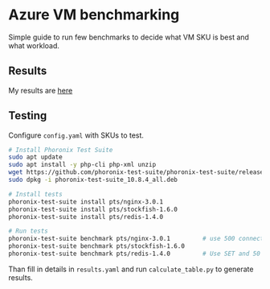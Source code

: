 # Azure VM benchmarking
Simple guide to run few benchmarks to decide what VM SKU is best and what workload.

## Results
My results are [here](https://tkubica12.github.io/azure-vm-benchmarking/results_table.html)

## Testing
Configure ```config.yaml``` with SKUs to test.

```bash
# Install Phoronix Test Suite
sudo apt update
sudo apt install -y php-cli php-xml unzip
wget https://github.com/phoronix-test-suite/phoronix-test-suite/releases/download/v10.8.4/phoronix-test-suite_10.8.4_all.deb
sudo dpkg -i phoronix-test-suite_10.8.4_all.deb

# Install tests
phoronix-test-suite install pts/nginx-3.0.1
phoronix-test-suite install pts/stockfish-1.6.0
phoronix-test-suite install pts/redis-1.4.0 

# Run tests
phoronix-test-suite benchmark pts/nginx-3.0.1         # use 500 connections
phoronix-test-suite benchmark pts/stockfish-1.6.0
phoronix-test-suite benchmark pts/redis-1.4.0         # Use SET and 50 connections
```

Than fill in details in ```results.yaml``` and run ```calculate_table.py``` to generate results.